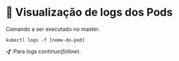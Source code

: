 # :newspaper: Visualização de logs dos Pods

Comando a ser executado no master.

```
kubectl logs -f [nome-do-pod]
```
***-f*** :Para logs continuo(*follow*).